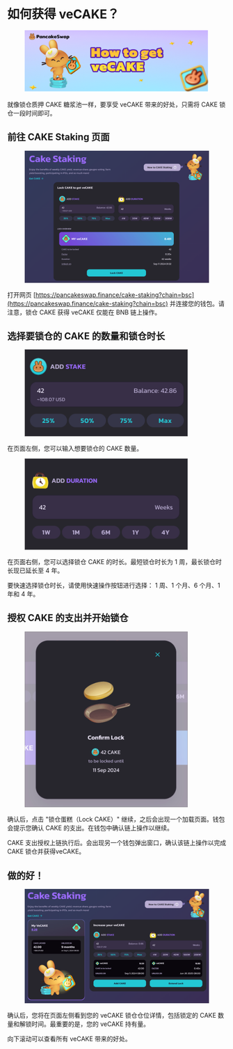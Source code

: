 # 如何获得 veCAKE？

<figure><img src="../../.gitbook/assets/image (238) (1).png" alt=""><figcaption></figcaption></figure>

就像锁仓质押 CAKE 糖浆池一样，要享受 veCAKE 带来的好处，只需将 CAKE 锁仓一段时间即可。

## 前往 CAKE Staking 页面

<figure><img src="../../.gitbook/assets/image (239).png" alt=""><figcaption></figcaption></figure>

打开网页 [https://pancakeswap.finance/cake-staking?chain=bsc](https://pancakeswap.finance/cake-staking?chain=bsc) 并连接您的钱包。请注意，锁仓 CAKE 获得 veCAKE 仅能在 BNB 链上操作。

## 选择要锁仓的 CAKE 的数量和锁仓时长

<figure><img src="../../.gitbook/assets/image (240).png" alt="" width="375"><figcaption></figcaption></figure>

在页面左侧，您可以输入想要锁仓的 CAKE 数量。

<figure><img src="../../.gitbook/assets/image (241).png" alt="" width="375"><figcaption></figcaption></figure>

在页面右侧，您可以选择锁仓 CAKE 的时长。最短锁仓时长为 1 周，最长锁仓时长现已延长至 4 年。&#x20;

要快速选择锁仓时长，请使用快速操作按钮进行选择： 1 周、1 个月、6 个月、1 年和 4 年。

## 授权 CAKE 的支出并开始锁仓

<figure><img src="../../.gitbook/assets/image (242).png" alt="" width="375"><figcaption></figcaption></figure>

确认后，点击 "锁仓蛋糕（Lock CAKE）" 继续，之后会出现一个加载页面。钱包会提示您确认 CAKE 的支出。在钱包中确认链上操作以继续。&#x20;

CAKE 支出授权上链执行后。会出现另一个钱包弹出窗口，确认该链上操作以完成 CAKE 锁仓并获得veCAKE。

## 做的好！

<figure><img src="../../.gitbook/assets/image (243).png" alt=""><figcaption></figcaption></figure>

确认后，您将在页面左侧看到您的 veCAKE 锁仓仓位详情，包括锁定的 CAKE 数量和解锁时间。最重要的是，您的 veCAKE 持有量。&#x20;

向下滚动可以查看所有 veCAKE 带来的好处。
